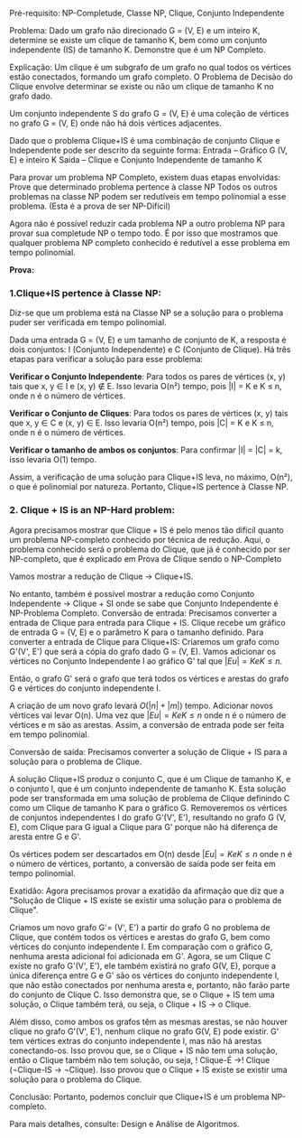 Pré-requisito: NP-Completude, Classe NP, Clique, Conjunto Independente

Problema: Dado um grafo não direcionado G = (V, E) e um inteiro K, determine se existe um clique de tamanho K, bem como um conjunto independente (IS) de tamanho K. Demonstre que é um NP Completo.

Explicação:
Um clique é um subgrafo de um grafo no qual todos os vértices estão conectados, formando um grafo completo. O Problema de Decisão do Clique envolve determinar se existe ou não um clique de tamanho K no grafo dado.

Um conjunto independente S do grafo G = (V, E) é uma coleção de vértices no grafo G = (V, E) onde não há dois vértices adjacentes.

Dado que o problema Clique+IS é uma combinação de conjunto Clique e Independente pode ser descrito da seguinte forma:
Entrada – Gráfico G (V, E) e inteiro K
Saída – Clique e Conjunto Independente de tamanho K

Para provar um problema NP Completo, existem duas etapas envolvidas:
Prove que determinado problema pertence à classe NP
Todos os outros problemas na classe NP podem ser redutíveis em tempo polinomial a esse problema. (Esta é a prova de ser NP-Difícil)

Agora não é possível reduzir cada problema NP a outro problema NP para provar sua completude NP o tempo todo. É por isso que mostramos que qualquer problema NP completo conhecido é redutível a esse problema em tempo polinomial.

**Prova:**
### 1.Clique+IS pertence à Classe NP:
Diz-se que um problema está na Classe NP se a solução para o problema puder ser verificada em tempo polinomial.

Dada uma entrada G = (V, E) e um tamanho de conjunto de K, a resposta é dois conjuntos: I (Conjunto Independente) e C (Conjunto de Clique). Há três etapas para verificar a solução para esse problema:

**Verificar o Conjunto Independente**: Para todos os pares de vértices (x, y) tais que x, y ∈ I e (x, y) ∉ E. Isso levaria O(n²) tempo, pois |I| = K e K ≤ n, onde n é o número de vértices.

**Verificar o Conjunto de Cliques**: Para todos os pares de vértices (x, y) tais que x, y ∈ C e (x, y) ∈ E. Isso levaria O(n²) tempo, pois |C| = K e K ≤ n, onde n é o número de vértices.

**Verificar o tamanho de ambos os conjuntos**: Para confirmar |I| = |C| = k, isso levaria O(1) tempo.

Assim, a verificação de uma solução para Clique+IS leva, no máximo, O(n²), o que é polinomial por natureza. Portanto, Clique+IS pertence à Classe NP.

### 2. Clique + IS is an NP-Hard problem:
Agora precisamos mostrar que Clique + IS é pelo menos tão difícil quanto um problema NP-completo conhecido por técnica de redução.
Aqui, o problema conhecido será o problema do Clique, que já é conhecido por ser NP-completo, que é explicado em Prova de Clique sendo o NP-Completo

Vamos mostrar a redução de Clique -> Clique+IS. 

No entanto, também é possível mostrar a redução como Conjunto Independente -> Clique + SI onde se sabe que Conjunto Independente é NP-Problema Completo.
Conversão de entrada: Precisamos converter a entrada de Clique para entrada para Clique + IS.
Clique recebe um gráfico de entrada G = (V, E) e o parâmetro K para o tamanho definido. Para converter a entrada de Clique para Clique+IS:
Criaremos um grafo como G'(V', E') que será a cópia do grafo dado G = (V, E).
Vamos adicionar os vértices no Conjunto Independente I ao gráfico G' tal que $| Eu | = K e K ≤ n$.

Então, o grafo G' será o grafo que terá todos os vértices e arestas do grafo G e vértices do conjunto independente I.

A criação de um novo grafo levará $O(|n| + |m|)$ tempo. Adicionar novos vértices vai levar O(n). Uma vez que $|Eu | = K e K ≤ n$ onde n é o número de vértices e m são as arestas. Assim, a conversão de entrada pode ser feita em tempo polinomial.

Conversão de saída: Precisamos converter a solução de Clique + IS para a solução para o problema de Clique.

A solução Clique+IS produz o conjunto C, que é um Clique de tamanho K, e o conjunto I, que é um conjunto independente de tamanho K.
Esta solução pode ser transformada em uma solução de problema de Clique definindo C como um Clique de tamanho K para o gráfico G.
Removeremos os vértices de conjuntos independentes I do grafo G'(V', E'), resultando no grafo G (V, E), com Clique para G igual a Clique para G' porque não há diferença de aresta entre G e G'.

Os vértices podem ser descartados em O(n) desde $| Eu | = K e K ≤ n$ onde n é o número de vértices, portanto, a conversão de saída pode ser feita em tempo polinomial.

Exatidão: Agora precisamos provar a exatidão da afirmação que diz que a "Solução de Clique + IS existe se existir uma solução para o problema de Clique".

Criamos um novo grafo G'= (V', E') a partir do grafo G no problema de Clique, que contém todos os vértices e arestas do grafo G, bem como vértices do conjunto independente I.
Em comparação com o gráfico G, nenhuma aresta adicional foi adicionada em G'.
Agora, se um Clique C existe no grafo G'(V', E'), ele também existirá no grafo G(V, E), porque a única diferença entre G e G' são os vértices do conjunto independente I, que não estão conectados por nenhuma aresta e, portanto, não farão parte do conjunto de Clique C.
Isso demonstra que, se o Clique + IS tem uma solução, o Clique também terá, ou seja, o Clique + IS → o Clique.

Além disso, como ambos os grafos têm as mesmas arestas, se não houver clique no grafo G'(V', E'), nenhum clique no grafo G(V, E) pode existir. G' tem vértices extras do conjunto independente I, mas não há arestas conectando-os. Isso provou que, se o Clique + IS não tem uma solução, então o Clique também não tem solução, ou seja, ! Clique-É →! Clique (¬Clique-IS → ¬Clique). Isso provou que o Clique + IS existe se existir uma solução para o problema do Clique.

Conclusão:
Portanto, podemos concluir que Clique+IS é um problema NP-completo. 

Para mais detalhes, consulte: Design e Análise de Algoritmos.
